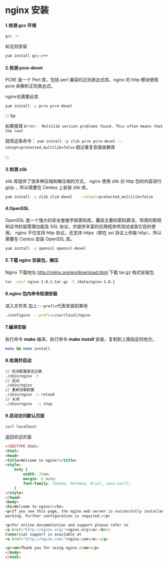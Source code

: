 # nginx 安装

#### 1.检测 gcc 环境

```sh
gcc -v
```

如无则安装

```sh
yum install gcc-c++
```

#### 2.检测 pcre-devel

PCRE 是一个 Perl 库，包括 perl 兼容的正则表达式库。nginx 的 http 模块使用 pcre 来解析正则表达式。

nginx也需要此库

```sh
yum install -y pcre pcre-devel 
```

::: tip

如果报错 `Error:  Multilib version problems found. This often means that the root`

就用这条命令：
`yum install -y zlib pcre pcre-devel --setopt=protected_multilib=false` 跳过重复安装依赖库

:::

#### 3.检测 zlib

zlib 库提供了很多种压缩和解压缩的方式， nginx 使用 zlib 对 http 包的内容进行 gzip ，所以需要在 Centos 上安装 zlib 库。

```sh
yum install -y zlib zlib-devel   --setopt=protected_multilib=false
```

#### 4.OpenSSL

OpenSSL 是一个强大的安全套接字层密码库，囊括主要的密码算法、常用的密钥和证书封装管理功能及 SSL 协议，并提供丰富的应用程序供测试或其它目的使用。
nginx 不仅支持 http 协议，还支持 https（即在 ssl 协议上传输 http），所以需要在 Centos 安装 OpenSSL 库。

```sh
yum install -y openssl openssl-devel
```

#### 5.下载 nginx 安装包，解压

Nginx 下载地址 http://nginx.org/en/download.html  下载 tar.gz 格式安装包

```sh
tar -zxvf nginx-1.8.1.tar.gz -C /data/nginx-1.8.1
```

#### 6.nginx 包内命令检测安装

进入文件夹  加上-`--prefix`代表安装到某地

```sh
./configure  --prefix=/usr/local/nginx
```

#### 7.编译安装

执行命令 **make** 编译，执行命令 **make install** 安装，复制到上面指定的地方。

```sh
make && make install
```

#### 8.检测并启动

```sh
// 检测配置是否正确
./sbin/nginx -t
// 启动
./sbin/nginx
// 重新加载配置
./sbin/nginx -s reload
// 关闭
./sbin/nginx  -s stop
```

#### 9.启动访问默认页面

```sh
curl localhost
```
返回欢迎页面

```html
<!DOCTYPE html>
<html>
<head>
<title>Welcome to nginx!</title>
<style>
    body {
        width: 35em;
        margin: 0 auto;
        font-family: Tahoma, Verdana, Arial, sans-serif;
    }
</style>
</head>
<body>
<h1>Welcome to nginx!</h1>
<p>If you see this page, the nginx web server is successfully installed and
working. Further configuration is required.</p>

<p>For online documentation and support please refer to
<a href="http://nginx.org/">nginx.org</a>.<br/>
Commercial support is available at
<a href="http://nginx.com/">nginx.com</a>.</p>

<p><em>Thank you for using nginx.</em></p>
</body>
</html>
```

